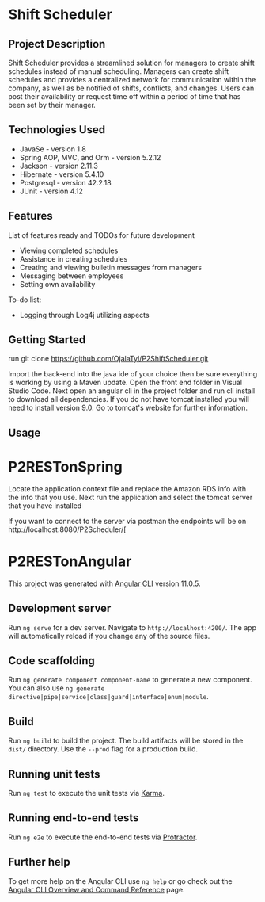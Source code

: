 # Shift Scheduler

## Project Description
Shift Scheduler provides a streamlined solution for managers to create shift schedules instead of manual scheduling. Managers can create shift schedules and provides a centralized network for communication within the company, as well as be notified of shifts, conflicts, and changes. Users can post their availability or request time off within a period of time that has been set by their manager.

## Technologies Used

- JavaSe - version 1.8
- Spring AOP, MVC, and Orm - version 5.2.12
- Jackson - version 2.11.3
- Hibernate - version 5.4.10
- Postgresql - version 42.2.18
- JUnit - version 4.12

## Features

List of features ready and TODOs for future development

- Viewing completed schedules
- Assistance in creating schedules
- Creating and viewing bulletin messages from managers
- Messaging between employees
- Setting own availability

To-do list:

- Logging through Log4j utilizing aspects

## Getting Started

run git clone https://github.com/OjalaTyl/P2ShiftScheduler.git

Import the back-end into the java ide of your choice then be sure everything is working by using a Maven update.
Open the front end folder in Visual Studio Code. Next open an angular cli in the project folder and run cli install to download all dependencies.
If you do not have tomcat installed you will need to install version 9.0. Go to tomcat's website for further information.

## Usage

# P2RESTonSpring

Locate the application context file and replace the Amazon RDS info with the info that you use.
Next run the application and select the tomcat server that you have installed

If you want to connect to the server via postman the endpoints will be on http://localhost:8080/P2Scheduler/[

# P2RESTonAngular

This project was generated with [Angular CLI](https://github.com/angular/angular-cli) version 11.0.5.

## Development server

Run `ng serve` for a dev server. Navigate to `http://localhost:4200/`. The app will automatically reload if you change any of the source files.

## Code scaffolding

Run `ng generate component component-name` to generate a new component. You can also use `ng generate directive|pipe|service|class|guard|interface|enum|module`.

## Build

Run `ng build` to build the project. The build artifacts will be stored in the `dist/` directory. Use the `--prod` flag for a production build.

## Running unit tests

Run `ng test` to execute the unit tests via [Karma](https://karma-runner.github.io).

## Running end-to-end tests

Run `ng e2e` to execute the end-to-end tests via [Protractor](http://www.protractortest.org/).

## Further help

To get more help on the Angular CLI use `ng help` or go check out the [Angular CLI Overview and Command Reference](https://angular.io/cli) page.
